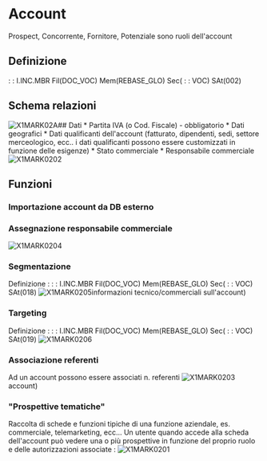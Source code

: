 # Account
Prospect, Concorrente, Fornitore, Potenziale  sono ruoli dell'account
## Definizione
 :  : I.INC.MBR Fil(DOC_VOC) Mem(REBASE_GLO) Sec( :  : VOC) SAt(002)

## Schema relazioni
![X1MARK02A](http://localhost:3000/immagini/REACCA_01/X1MARK02A.png)## Dati
\* Partita IVA (o Cod. Fiscale) - obbligatorio
\* Dati geografici
\* Dati qualificanti dell'account (fatturato, dipendenti, sedi, settore merceologico, ecc.. i dati qualificanti possono essere customizzati in funzione delle esigenze)
\* Stato commerciale
\* Responsabile commerciale
![X1MARK0202](http://localhost:3000/immagini/REACCA_01/X1MARK0202.png)
## Funzioni
### Importazione account da DB esterno

### Assegnazione responsabile commerciale
![X1MARK0204](http://localhost:3000/immagini/REACCA_01/X1MARK0204.png)
### Segmentazione
Definizione : 
 :  : I.INC.MBR Fil(DOC_VOC) Mem(REBASE_GLO) Sec( :  : VOC) SAt(018)
![X1MARK0205](http://localhost:3000/immagini/REACCA_01/X1MARK0205.png)informazioni tecnico/commerciali sull'account)

### Targeting
Definizione : 
 :  : I.INC.MBR Fil(DOC_VOC) Mem(REBASE_GLO) Sec( :  : VOC) SAt(019)
![X1MARK0206](http://localhost:3000/immagini/REACCA_01/X1MARK0206.png)
### Associazione referenti
Ad un account possono essere associati n. referenti
![X1MARK0203](http://localhost:3000/immagini/REACCA_01/X1MARK0203.png)account)

### "Prospettive tematiche"
Raccolta di schede e funzioni tipiche di una funzione aziendale, es. commerciale, telemarketing, ecc... Un utente quando accede alla scheda dell'account può vedere una o più prospettive in funzione del proprio ruolo e delle autorizzazioni associate : 
![X1MARK0201](http://localhost:3000/immagini/REACCA_01/X1MARK0201.png)

